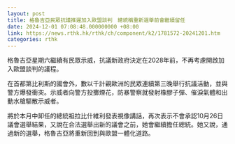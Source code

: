 ```yaml
---
layout: post
title: 格魯吉亞民眾抗議推遲加入歐盟談判　總統稱重新選舉前會繼續留任
date: 2024-12-01 07:08:48.000000000 +08:00
link: https://news.rthk.hk/rthk/ch/component/k2/1781572-20241201.htm
categories: rthk
---
```


格魯吉亞星期六繼續有民眾示威，抗議新政府決定在2028年前，不再考慮開啟加入歐盟談判的議程。

在首都第比利斯的國會外，數以千計親歐洲的民眾連續第三晚舉行抗議活動，並與警方爆發衝突。示威者向警方投擲煙花，防暴警察就發射橡膠子彈、催淚氣體和出動水槍驅散示威者。

將於本月中卸任的總統祖拉比什維利發表視像講話，再次表示不會承認10月26日議會選舉結果，又說在合法選舉出新的議會之前，她會繼續擔任總統。她又說，通過新的選舉，格魯吉亞將重新回到與歐盟一體化道路。
